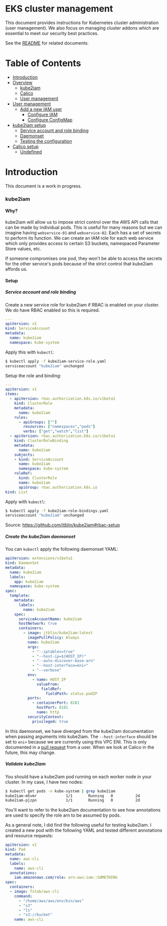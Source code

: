 # EKS cluster management

This document provides instructions for Kubernetes cluster administration (user management). We also focus on managing cluster addons which are essential to meet our security best practices.

See the [README](/README.md) for related documents.

# Table of Contents

- [Introduction](#toc-introduction)
- [Overview](#toc-overview)
  - [kube2iam](#toc-kube2iam)
  - [Calico](#toc-calico)
  - [User management](#toc-summary-user-management)
- [User management](#toc-user-management)
  - [Add a new IAM user](#toc-add-iam-user)
    - [Configure IAM](#toc-add-user-in-iam)
    - [Configure ConfigMap](#toc-add-user-to-configmap)
- [kube2iam setup](#toc-kube2iam-setup)
  - [Service account and role binding](#toc-kube2iam-role)
  - [Daemonset](#toc-kube2iam-daemonset)
  - [Testing the configuration](#toc-kube2iam-testing)
- [Calico setup](#toc-calico-setup)
  - [Undefined](#toc-calico-undefined)

# <a id="toc-introduction"></a>Introduction

This document is a work in progress.

### kube2iam

#### Why?

kube2iam will allow us to impose strict control over the AWS API calls that can be made by individual pods. This is useful for many reasons but we can imagine having `webservice-01` and `webservice-02`. Each has a set of secrets to perform its function. We can create an IAM role for each web service which only provides access to certain S3 buckets, namespaced Parameter Store values, etc.

If someone compromises one pod, they won't be able to access the secrets for the other service's pods because of the strict control that kube2iam affords us.

#### Setup

##### Service account and role binding

Create a new service role for kube2iam if RBAC is enabled on your cluster. We do have RBAC enabled so this is required.

```yaml
---
apiVersion: v1
kind: ServiceAccount
metadata:
  name: kube2iam
  namespace: kube-system
```

Apply this with `kubectl`:

```sh
$ kubectl apply -f kube2iam-service-role.yaml
serviceaccount "kube2iam" unchanged
```

Setup the role and binding:

```yaml
---
apiVersion: v1
items:
  - apiVersion: rbac.authorization.k8s.io/v1beta1
    kind: ClusterRole
    metadata:
      name: kube2iam
    rules:
      - apiGroups: [""]
        resources: ["namespaces","pods"]
        verbs: ["get","watch","list"]
  - apiVersion: rbac.authorization.k8s.io/v1beta1
    kind: ClusterRoleBinding
    metadata:
      name: kube2iam
    subjects:
    - kind: ServiceAccount
      name: kube2iam
      namespace: kube-system
    roleRef:
      kind: ClusterRole
      name: kube2iam
      apiGroup: rbac.authorization.k8s.io
kind: List
```

Apply with `kubectl`:

```sh
$ kubectl apply -f kube2iam-role-bindings.yaml
serviceaccount "kube2iam" unchanged
```

Source: https://github.com/jtblin/kube2iam#rbac-setup

##### Create the kube2iam daemonset

You can `kubectl` apply the following daemonset YAML:

```yaml
apiVersion: extensions/v1beta1
kind: DaemonSet
metadata:
  name: kube2iam
  labels:
    app: kube2iam
  namespace: kube-system
spec:
  template:
    metadata:
      labels:
        name: kube2iam
    spec:
      serviceAccountName: kube2iam
      hostNetwork: true
      containers:
        - image: jtblin/kube2iam:latest
          imagePullPolicy: Always
          name: kube2iam
          args:
            - "--iptables=true"
            - "--host-ip=$(HOST_IP)"
            - "--auto-discover-base-arn"
            - "--host-interface=eni+"
            - "--verbose"
          env:
            - name: HOST_IP
              valueFrom:
                fieldRef:
                  fieldPath: status.podIP
          ports:
            - containerPort: 8181
              hostPort: 8181
              name: http
          securityContext:
            privileged: true
```

In this daemonset, we have diverged from the kube2iam documentation when passing arguments into kube2iam. The `--host-interface` should be set to `eni+` because we are currently using this VPC ENI. This is only documented in a [pull request](https://github.com/jtblin/kube2iam/pull/146) from a user. When we look at Calico in the future, this may change.

##### Validate kube2iam

You should have a kube2iam pod running on each worker node in your cluster. In my case, I have two nodes:

```sh
$ kubectl get pods -n kube-system | grep kube2iam
kube2iam-m5vmr             1/1       Running   0          2d
kube2iam-pjzpn             1/1       Running   0          2d
```

You'll want to refer to the kube2iam documentation to see how annotations are used to specify the role arn to be assumed by pods.

As a general note, I did find the following useful for testing kube2iam. I created a new pod with the following YAML and tested different annotations and resource requests:

```yaml
apiVersion: v1
kind: Pod
metadata:
  name: aws-cli
  labels:
    name: aws-cli
  annotations:
    iam.amazonaws.com/role: arn:aws:iam::SOMETHING
spec:
  containers:
  - image: fstab/aws-cli
    command:
      - "/home/aws/aws/env/bin/aws"
      - "s3"
      - "ls"
      - "s3://bucket"
    name: aws-cli
```

